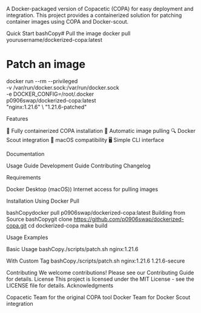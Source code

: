 A Docker-packaged version of Copacetic (COPA) for easy deployment and integration. This project provides a containerized solution for patching container images using COPA and Docker-scout.

Quick Start
bashCopy# Pull the image
docker pull yourusername/dockerized-copa:latest

# Patch an image
docker run --rm --privileged \
  -v /var/run/docker.sock:/var/run/docker.sock \
  -e DOCKER_CONFIG=/root/.docker \
  p0906swap/dockerized-copa:latest \
  "nginx:1.21.6" \ 
  "1.21.6-patched"

Features

🐳 Fully containerized COPA installation
🔄 Automatic image pulling
🔍 Docker Scout integration
🍎 macOS compatibility
🖥️ Simple CLI interface

Documentation

Usage Guide
Development Guide
Contributing
Changelog

Requirements

Docker Desktop (macOS))
Internet access for pulling images

Installation
Using Docker Pull

bashCopydocker pull p0906swap/dockerized-copa:latest
Building from Source
bashCopygit clone https://github.com/p0906swap/dockerized-copa.git
cd dockerized-copa
make build

Usage Examples

Basic Usage
bashCopy./scripts/patch.sh nginx:1.21.6

With Custom Tag
bashCopy./scripts/patch.sh nginx:1.21.6 1.21.6-secure

Contributing
We welcome contributions! Please see our Contributing Guide for details.
License
This project is licensed under the MIT License - see the LICENSE file for details.
Acknowledgments

Copacetic Team for the original COPA tool
Docker Team for Docker Scout integration
